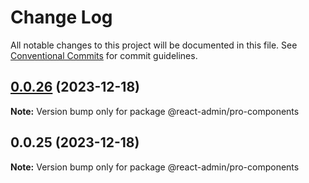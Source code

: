 # Change Log

All notable changes to this project will be documented in this file. See [Conventional Commits](https://conventionalcommits.org) for commit guidelines.

## [0.0.26](https://git.aihuoshi.net/algo_analysis_plat/web/fd-react-admin-components/compare/@react-admin/pro-components@0.0.25...@react-admin/pro-components@0.0.26) (2023-12-18)

**Note:** Version bump only for package @react-admin/pro-components

## 0.0.25 (2023-12-18)

**Note:** Version bump only for package @react-admin/pro-components
